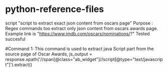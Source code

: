 # python-reference-files
script "script to extract exact json content from oscars page"
  Purpose : Regex commands too extract only json content from oscars awards page. Example link is "https://www.imdb.com/oscars/nominations/?"
  Tested succesful
  
#Command 1:
This command is used to extract java Script part from the source page of Oscar Awards,
  js_output = response.xpath('//span[@class="ab_widget"]//script[@type="text/javascript"]').extract()
